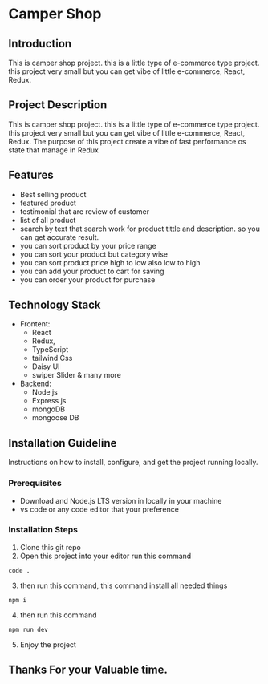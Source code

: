 # Camper Shop

## Introduction

This is camper shop project. this is a little type of e-commerce type project. this project very small but you can get vibe of little e-commerce, React, Redux.

## Project Description

This is camper shop project. this is a little type of e-commerce type project. this project very small but you can get vibe of little e-commerce, React, Redux. The purpose of this project create a vibe of fast performance os state that manage in Redux

## Features

- Best selling product
- featured product
- testimonial that are review of customer
- list of all product
- search by text that search work for product tittle and description. so you can get accurate result.
- you can sort product by your price range
- you can sort your product but category wise
- you can sort product price high to low also low to high
- you can add your product to cart for saving
- you can order your product for purchase

## Technology Stack

- Frontent:
  - React
  - Redux,
  - TypeScript
  - tailwind Css
  - Daisy UI
  - swiper Slider & many more
- Backend:
  - Node js
  - Express js
  - mongoDB
  - mongoose DB

## Installation Guideline

Instructions on how to install, configure, and get the project running locally.

### Prerequisites

- Download and Node.js LTS version in locally in your machine
- vs code or any code editor that your preference

### Installation Steps

1. Clone this git repo
2. Open this project into your editor run this command

```tsc
code .
```

3. then run this command, this command install all needed things

```tsc
npm i
```

4. then run this command

```tsc
npm run dev
```

5. Enjoy the project

## Thanks For your Valuable time.

